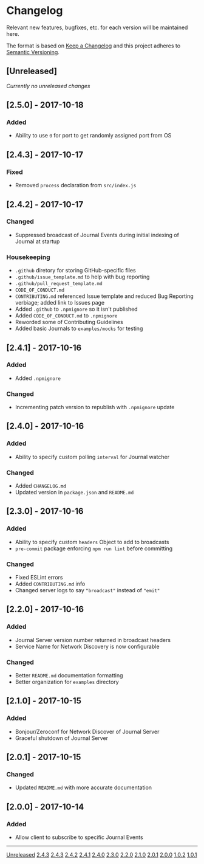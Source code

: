 
# Changelog

Relevant new features, bugfixes, etc. for each version will be maintained here.

The format is based on [Keep a Changelog](http://keepachangelog.com/en/1.0.0/)
and this project adheres to [Semantic Versioning](http://semver.org/spec/v2.0.0.html).

## [Unreleased]

*Currently no unreleased changes*

## [2.5.0] - 2017-10-18
### Added
- Ability to use `0` for port to get randomly assigned port from OS

## [2.4.3] - 2017-10-17
### Fixed
- Removed `process` declaration from `src/index.js`

## [2.4.2] - 2017-10-17
### Changed
- Suppressed broadcast of Journal Events during initial indexing of Journal at startup

### Housekeeping
- `.github` diretory for storing GitHub-specific files
- `.github/issue_template.md` to help with bug reporting
- `.github/pull_request_template.md`
- `CODE_OF_CONDUCT.md`
- `CONTRIBUTING.md` referenced Issue template and reduced Bug Reporting verbiage;
added link to Issues page
- Added `.github` to `.npmignore` so it isn't published
- Added `CODE_OF_CONDUCT.md` to `.npmignore`
- Reworded some of Contributing Guidelines
- Added basic Journals to `examples/mocks` for testing

## [2.4.1] - 2017-10-16
### Added
- Added `.npmignore`

### Changed
- Incrementing patch version to republish with `.npmignore` update

## [2.4.0] - 2017-10-16
### Added
- Ability to specify custom polling `interval` for Journal watcher

### Changed
- Added `CHANGELOG.md`
- Updated version in `package.json` and `README.md`

## [2.3.0] - 2017-10-16
### Added
- Ability to specify custom `headers` Object to add to broadcasts
- `pre-commit` package enforcing `npm run lint` before committing

### Changed
- Fixed ESLint errors
- Added `CONTRIBUTING.md` info
- Changed server logs to say `"broadcast"` instead of `"emit"`

## [2.2.0] - 2017-10-16
### Added
- Journal Server version number returned in broadcast headers
- Service Name for Network Discovery is now configurable

### Changed
- Better `README.md` documentation formatting
- Better organization for `examples` directory

## [2.1.0] - 2017-10-15
### Added
- Bonjour/Zeroconf for Network Discover of Journal Server
- Graceful shutdown of Journal Server

## [2.0.1] - 2017-10-15
### Changed
- Updated `README.md` with more accurate documentation

## [2.0.0] - 2017-10-14
### Added
- Allow client to subscribe to specific Journal Events

---

[Unreleased](https://github.com/DVDAGames/elite-dangerous-journal-server/compare/2.5.0...HEAD)
[2.4.3](https://github.com/DVDAGames/elite-dangerous-journal-server/compare/2.4.3...2.5.0)
[2.4.3](https://github.com/DVDAGames/elite-dangerous-journal-server/compare/2.4.2...2.4.3)
[2.4.2](https://github.com/DVDAGames/elite-dangerous-journal-server/compare/2.4.1...2.4.2)
[2.4.1](https://github.com/DVDAGames/elite-dangerous-journal-server/compare/2.4.0...2.4.1)
[2.4.0](https://github.com/DVDAGames/elite-dangerous-journal-server/compare/2.3.0...2.4.0)
[2.3.0](https://github.com/DVDAGames/elite-dangerous-journal-server/compare/2.2.0...2.3.0)
[2.2.0](https://github.com/DVDAGames/elite-dangerous-journal-server/compare/2.1.0...2.2.0)
[2.1.0](https://github.com/DVDAGames/elite-dangerous-journal-server/compare/2.0.1...2.1.0)
[2.0.1](https://github.com/DVDAGames/elite-dangerous-journal-server/compare/2.0.0...2.0.1)
[2.0.0](https://github.com/DVDAGames/elite-dangerous-journal-server/compare/1.0.2...2.0.0)
[1.0.2](https://github.com/DVDAGames/elite-dangerous-journal-server/compare/1.0.1...1.0.2)
[1.0.1](https://github.com/DVDAGames/elite-dangerous-journal-server/compare/53322ee...1.0.1)
